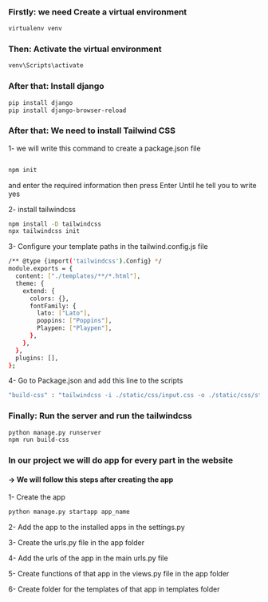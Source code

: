 ### Firstly: we need Create a virtual environment

```bash
virtualenv venv
```

### Then: Activate the virtual environment

```bash
venv\Scripts\activate
```

### After that: Install django

```bash
pip install django
pip install django-browser-reload
```

### After that: We need to install Tailwind CSS

1- we will write this command to create a package.json file
```bash

npm init
```
and enter the required information
then press Enter Until he tell you to write yes 

2- install tailwindcss
```bash
npm install -D tailwindcss
npx tailwindcss init
```
3- Configure your template paths in the tailwind.config.js file
```bash
/** @type {import('tailwindcss').Config} */
module.exports = {
  content: ["./templates/**/*.html"],
  theme: {
    extend: {
      colors: {},
      fontFamily: {
        lato: ["Lato"],
        poppins: ["Poppins"],
        Playpen: ["Playpen"],
      },
    },
  },
  plugins: [],
};
```

4- Go to Package.json and add this line to the scripts
```bash
"build-css" : "tailwindcss -i ./static/css/input.css -o ./static/css/styles.css --watch"
```

### Finally: Run the server and run the tailwindcss

```bash
python manage.py runserver
npm run build-css
```

### In our project we will do app for every part in the website

#### → We will follow this steps after creating the app

1- Create the app
```bash
python manage.py startapp app_name
```

2- Add the app to the installed apps in the settings.py

3- Create the urls.py file in the app folder

4- Add the urls of the app in the main urls.py file

5- Create functions of that app in the views.py file in the app folder

6- Create folder for the templates of that app in templates folder




